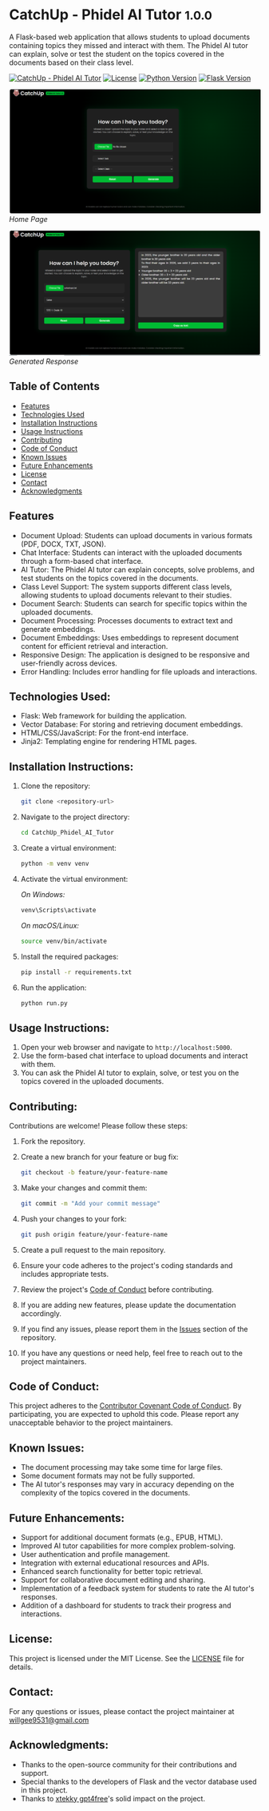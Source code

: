 # CatchUp - Phidel AI Tutor <small>1.0.0</small>

A Flask-based web application that allows students to upload documents containing topics they missed and interact with them. The Phidel AI tutor can explain, solve or test the student on the topics covered in the documents based on their class level.

[![CatchUp - Phidel AI Tutor](https://img.shields.io/badge/CatchUp-Phidel_AI_Tutor-blue.svg)](https://github.com/willgee9531/CatchUp_Phidel_AI_Tutor)
[![License](https://img.shields.io/badge/license-MIT-blue.svg)](LICENSE)
[![Python Version](https://img.shields.io/badge/python-3.8%2B-blue.svg)](https://www.python.org/)
[![Flask Version](https://img.shields.io/badge/flask-2.0.1-blue.svg)](https://flask.palletsprojects.com/)

![CatchUp - Phidel AI Tutor Home](static/img/CatchUp_home.PNG)
_Home Page_

![CatchUp - Phidel AI Tutor Generated](static/img/CatchUp_generated.PNG)
_Generated Response_

## Table of Contents

- [Features](#features)
- [Technologies Used](#technologies-used)
- [Installation Instructions](#installation-instructions)
- [Usage Instructions](#usage-instructions)
- [Contributing](#contributing)
- [Code of Conduct](#code-of-conduct)
- [Known Issues](#known-issues)
- [Future Enhancements](#future-enhancements)
- [License](#license)
- [Contact](#contact)
- [Acknowledgments](#acknowledgments)

## Features

- Document Upload: Students can upload documents in various formats (PDF, DOCX, TXT, JSON).
- Chat Interface: Students can interact with the uploaded documents through a form-based chat interface.
- AI Tutor: The Phidel AI tutor can explain concepts, solve problems, and test students on the topics covered in the documents.
- Class Level Support: The system supports different class levels, allowing students to upload documents relevant to their studies.
- Document Search: Students can search for specific topics within the uploaded documents.
- Document Processing: Processes documents to extract text and generate embeddings.
- Document Embeddings: Uses embeddings to represent document content for efficient retrieval and interaction.
- Responsive Design: The application is designed to be responsive and user-friendly across devices.
- Error Handling: Includes error handling for file uploads and interactions.

## Technologies Used:

- Flask: Web framework for building the application.
- Vector Database: For storing and retrieving document embeddings.
- HTML/CSS/JavaScript: For the front-end interface.
- Jinja2: Templating engine for rendering HTML pages.

## Installation Instructions:

1. Clone the repository:

   ```bash
   git clone <repository-url>
   ```

2. Navigate to the project directory:
   ```bash
   cd CatchUp_Phidel_AI_Tutor
   ```
3. Create a virtual environment:
   ```bash
   python -m venv venv
   ```
4. Activate the virtual environment:

   _On Windows:_

   ```bash
   venv\Scripts\activate
   ```

   _On macOS/Linux:_

   ```bash
   source venv/bin/activate
   ```

5. Install the required packages:
   ```bash
   pip install -r requirements.txt
   ```
6. Run the application:
   ```bash
   python run.py
   ```

## Usage Instructions:

1. Open your web browser and navigate to `http://localhost:5000`.
2. Use the form-based chat interface to upload documents and interact with them.
3. You can ask the Phidel AI tutor to explain, solve, or test you on the topics covered in the uploaded documents.

## Contributing:

Contributions are welcome! Please follow these steps:

1. Fork the repository.
2. Create a new branch for your feature or bug fix:

   ```bash
   git checkout -b feature/your-feature-name
   ```

3. Make your changes and commit them:
   ```bash
   git commit -m "Add your commit message"
   ```
4. Push your changes to your fork:
   ```bash
   git push origin feature/your-feature-name
   ```
5. Create a pull request to the main repository.
6. Ensure your code adheres to the project's coding standards and includes appropriate tests.
7. Review the project's [Code of Conduct](CODE_OF_CONDUCT.md) before contributing.
8. If you are adding new features, please update the documentation accordingly.
9. If you find any issues, please report them in the [Issues](https://github.com/willgee9531/CatchUp_Phidel_AI_Tutor/issues) section of the repository.
10. If you have any questions or need help, feel free to reach out to the project maintainers.

## Code of Conduct:

This project adheres to the [Contributor Covenant Code of Conduct](CODE_OF_CONDUCT.md).
By participating, you are expected to uphold this code. Please report any unacceptable behavior to the project maintainers.

## Known Issues:

- The document processing may take some time for large files.
- Some document formats may not be fully supported.
- The AI tutor's responses may vary in accuracy depending on the complexity of the topics covered in the documents.

## Future Enhancements:

- Support for additional document formats (e.g., EPUB, HTML).
- Improved AI tutor capabilities for more complex problem-solving.
- User authentication and profile management.
- Integration with external educational resources and APIs.
- Enhanced search functionality for better topic retrieval.
- Support for collaborative document editing and sharing.
- Implementation of a feedback system for students to rate the AI tutor's responses.
- Addition of a dashboard for students to track their progress and interactions.

## License:

This project is licensed under the MIT License. See the [LICENSE](LICENSE) file for details.

## Contact:

For any questions or issues, please contact the project maintainer at [willgee9531@gmail.com](mailto:willgee9531@gmail.com)

## Acknowledgments:

- Thanks to the open-source community for their contributions and support.
- Special thanks to the developers of Flask and the vector database used in this project.
- Thanks to [xtekky gpt4free](https://github.com/xtekky/gpt4free)'s solid impact on the project.
